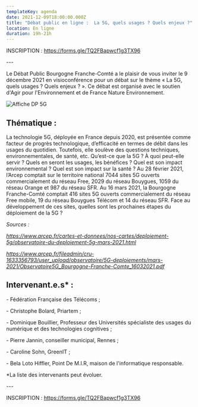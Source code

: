 ```yaml
---
templateKey: agenda
date: 2021-12-09T18:00:00.000Z
title: "Débat public en ligne :  La 5G, quels usages ? Quels enjeux ?"
location: En ligne
duration: 19h-21h
---
```

<!--StartFragment-->

INSCRIPTION : <https://forms.gle/TQ2FBapwcf1g3TX96>

\---

Le Débat Public Bourgogne Franche-Comté a le plaisir de vous inviter le 9 décembre 2021 en visioconférence pour un débat sur le thème « La 5G, quels usages ? Quels enjeux ? ». Ce débat est organisé avec le soutien d'Agir pour l'Environnement et de France Nature Environnement.

![Affiche DP 5G](/img/2021_affiche-dp-bfc_5g_400px.jpg#img-center "Affiche DP 5G")

## Thématique :

La technologie 5G, déployée en France depuis 2020, est présentée comme facteur de progrès technologique, d’efficacité en termes de débit dans les usages du quotidien. Toutefois, elle soulève des questions techniques, environnementales, de santé, etc. Qu’est-ce que la 5G ? À quoi peut-elle servir ? Quels en seront les usages, les bénéfices ? Quel est son impact environnemental ? Quel est son impact sur la santé ? Au 28 février 2021, l’Arcep comptait sur le territoire national 7044 sites 5G ouverts commercialement du réseau Free, 2029 du réseau Bouygues, 1059 du réseau Orange et 987 du réseau SFR[](imap://animation%40debatpublic-bfc%2Eorg@ssl0.ovh.net:993/fetch%3EUID%3E.INBOX%3E1653#_ftn1). Au 16 mars 2021, la Bourgogne Franche-Comté comptait 416 sites 5G ouverts commercialement du réseau Free mobile, 19 du réseau Bouygues Télécom et 14 du réseau SFR[](imap://animation%40debatpublic-bfc%2Eorg@ssl0.ovh.net:993/fetch%3EUID%3E.INBOX%3E1653#_ftn2). Face au développement de ces sites, quelles sont les prochaines étapes du déploiement de la 5G ?

*Sources :*

*<https://www.arcep.fr/cartes-et-donnees/nos-cartes/deploiement-5g/observatoire-du-deploiement-5g-mars-2021.html>*

[](imap://animation%40debatpublic-bfc%2Eorg@ssl0.ovh.net:993/fetch%3EUID%3E.INBOX%3E1653#_ftnref2)*<https://www.arcep.fr/fileadmin/cru-1633356793/user_upload/observatoire/5G-deploiements/mars-2021/Observatoire5G_Bourgogne-Franche-Comte_16032021.pdf>*

## Intervenant.e.s* :

\- Fédération Française des Télécoms ; 

\- Christophe Bolard, Priartem ; 

\- Dominique Bouillier, Professeur des Universités spécialiste des usages du numérique et des technologies cognitives ; 

\- Pierre Jannin, conseiller municipal, Rennes ; 

\- Caroline Sohn, GreenIT ; 

\- Bela Loto Hiffler, Point De M.I.R, maison de l'informatique responsable.

\*La liste des intervenants peut évoluer.

\---

INSCRIPTION : <https://forms.gle/TQ2FBapwcf1g3TX96>

<!--EndFragment-->
